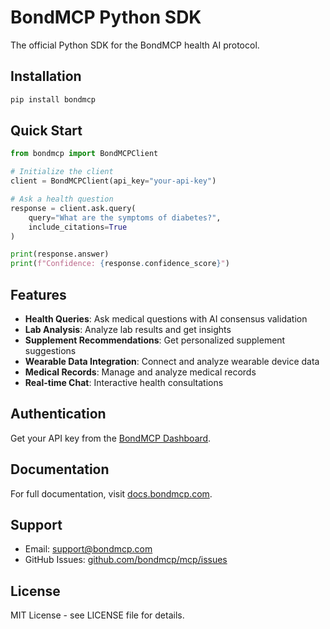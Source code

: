# BondMCP Python SDK

The official Python SDK for the BondMCP health AI protocol.

## Installation

```bash
pip install bondmcp
```

## Quick Start

```python
from bondmcp import BondMCPClient

# Initialize the client
client = BondMCPClient(api_key="your-api-key")

# Ask a health question
response = client.ask.query(
    query="What are the symptoms of diabetes?",
    include_citations=True
)

print(response.answer)
print(f"Confidence: {response.confidence_score}")
```

## Features

- **Health Queries**: Ask medical questions with AI consensus validation
- **Lab Analysis**: Analyze lab results and get insights
- **Supplement Recommendations**: Get personalized supplement suggestions
- **Wearable Data Integration**: Connect and analyze wearable device data
- **Medical Records**: Manage and analyze medical records
- **Real-time Chat**: Interactive health consultations

## Authentication

Get your API key from the [BondMCP Dashboard](https://www.bondmcp.com/dashboard).

## Documentation

For full documentation, visit [docs.bondmcp.com](https://docs.bondmcp.com).

## Support

- Email: support@bondmcp.com
- GitHub Issues: [github.com/bondmcp/mcp/issues](https://github.com/bondmcp/mcp/issues)

## License

MIT License - see LICENSE file for details.
